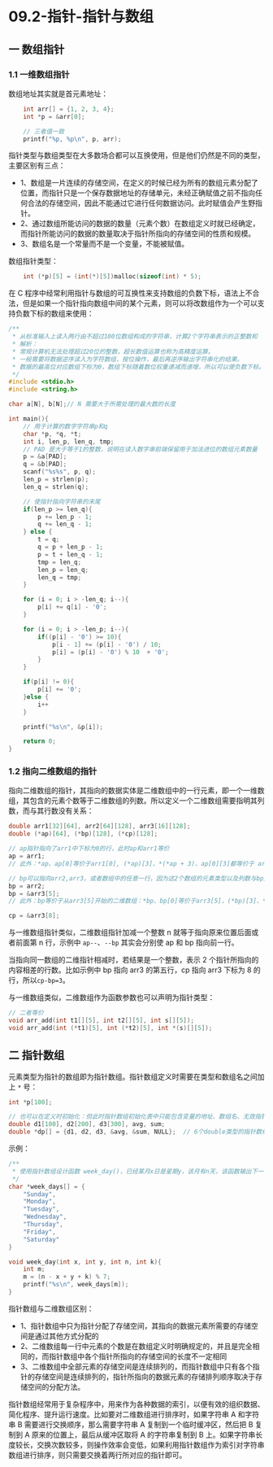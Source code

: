 # 09.2-指针-指针与数组

## 一 数组指针

### 1.1 一维数组指针

数组地址其实就是首元素地址：

```c++
    int arr[] = {1, 2, 3, 4};
    int *p = &arr[0];

    // 三者值一致
    printf("%p, %p\n", p, arr);
```

指针类型与数组类型在大多数场合都可以互换使用，但是他们仍然是不同的类型，主要区别有三点：

- 1、数组是一片连续的存储空间，在定义的时候已经为所有的数组元素分配了位置，而指针只是一个保存数据地址的存储单元，未经正确赋值之前不指向任何合法的存储空间，因此不能通过它进行任何数据访问。此时赋值会产生野指针。
- 2、通过数组所能访问的数据的数量（元素个数）在数组定义时就已经确定，而指针所能访问的数据的数量取决于指针所指向的存储空间的性质和规模。
- 3、数组名是一个常量而不是一个变量，不能被赋值。

数组指针类型：

```c
    int (*p)[5] = (int(*)[5])malloc(sizeof(int) * 5);
```

在 C 程序中经常利用指针与数组的可互换性来支持数组的负数下标，语法上不合法，但是如果一个指针指向数组中间的某个元素，则可以将改数组作为一个可以支持负数下标的数组来使用：

```c
/**
 * 从标准输入上读入两行由不超过100位数组构成的字符串，计算2个字符串表示的正整数和
 * 解析：
 * 常规计算机无法处理超过20位的整数，超长数值运算也称为高精度运算。
 * 一般需要将数据逆序读入为字符数组，按位操作，最后再逆序输出字符串化的结果。
 * 数据的最高位对应数组下标为0，数组下标随着数位权重递减而递增，所以可以使负数下标。
 */
#include <stdio.h>
#include <string.h>

char a[N], b[N];// N 需要大于所需处理的最大数的长度

int main(){
    // 用于计算的数字字符串p和q
    char *p, *q, *t;
    int i, len_p, len_q, tmp;
    // PAD 是大于等于1的整数，说明在读入数字串前端保留用于加法进位的数组元素数量
    p = &a[PAD];
    q = &b[PAD];
    scanf("%s%s", p, q);
    len_p = strlen(p);
    len_q = strlen(q);

    // 使指针指向字符串的末尾
    if(len_p >= len_q){
        p += len_p - 1;
        q += len_q - 1;
    } else {
        t = q;
        q = p + len_p - 1;
        p = t + len_q - 1;
        tmp = len_q;
        len_p = len_q;
        len_q = tmp;
    }

    for (i = 0; i > -len_q; i--){
        p[i] += q[i] - '0';
    }

    for (i = 0; i > -len_p; i--){
        if((p[i] - '0') >= 10){
            p[i - 1] += (p[i] - '0') / 10;
            p[i] = (p[i] - '0') % 10  + '0';
        }
    }

    if(p[i] != 0){
        p[i] += '0';
    }else {
        i++
    }

    printf("%s\n", &p[i]);

    return 0;
}
```

### 1.2 指向二维数组的指针

指向二维数组的指针，其指向的数据实体是二维数组中的一行元素，即一个一维数组，其包含的元素个数等于二维数组的列数。所以定义一个二维数组需要指明其列数，而与其行数没有关系：

```c
double arr1[32][64], arr2[64][128], arr3[16][128];
double (*ap)[64], (*bp)[128], (*cp)[128];

// ap指针指向了arr1中下标为0的行，此时ap和arr1等价
ap = arr1;
// 此外：*ap、ap[0]等价于arr1[0], (*ap)[3]、*(*ap + 3)、ap[0][3]都等价于 arr1[0][3]

// bp可以指向arr2,arr3，或者数组中的任意一行，因为这2个数组的元素类型以及列数与bp定义相同
bp = arr2;
bp = &arr3[5];
// 此外：bp等价于从arr3[5]开始的二维数组：*bp、bp[0]等价于arr3[5]，(*bp)[3]、*(*bp + 3)、bp[0][3]等价于arr3[5][3]

cp = &arr3[8];
```

与一维数组指针类似，二维数组指针加减一个整数 n 就等于指向原来位置后面或者前面第 n 行，示例中 `ap--`、`--bp` 其实会分别使 ap 和 bp 指向前一行。

当指向同一数组的二维指针相减时，若结果是一个整数，表示 2 个指针所指向的内容相差的行数。比如示例中 bp 指向 arr3 的第五行，cp 指向 arr3 下标为 8 的行，所以`cp-bp=3`。

与一维数组类似，二维数组作为函数参数也可以声明为指针类型：

```c
// 二者等价
void arr_add(int t1[][5], int t2[][5], int s[][5]);
void arr_add(int (*t1)[5], int (*t2)[5], int *(s)[][5]);
```

## 二 指针数组

元素类型为指针的数组即为指针数组。指针数组定义时需要在类型和数组名之间加上 `*` 号：

```c
int *p[100];

// 也可以在定义时初始化：但此时指针数组初始化表中只能包含变量的地址、数组名、无效指针的常量NULL
double d1[100], d2[200], d3[300], avg, sum;
double *dp[] = {d1, d2, d3, &avg, &sum, NULL};  // 6个double类型的指针数组
```

示例：

```c
/**
 * 使用指针数组设计函数 week_day()，已经某月x日是星期y，该月有n天，该函数输出下一个月k日是星期几
 */
char *week_days[] = {
    "Sunday",
    "Monday",
    "Tuesday",
    "Wednesday",
    "Thursday",
    "Friday",
    "Saturday"
}

void week_day(int x, int y, int n, int k){
    int m;
    m = (n - x + y + k) % 7;
    printf("%s\n", week_days[m]);
}
```

指针数组与二维数组区别：

- 1、指针数组中只为指针分配了存储空间，其指向的数据元素所需要的存储空间是通过其他方式分配的
- 2、二维数组每一行中元素的个数是在数组定义时明确规定的，并且是完全相同的，而指针数组中各个指针所指向的存储空间的长度不一定相同
- 3、二维数组中全部元素的存储空间是连续排列的，而指针数组中只有各个指针的存储空间是连续排列的，指针所指向的数据元素的存储排列顺序取决于存储空间的分配方法。

指针数组经常用于复杂程序中，用来作为各种数据的索引，以便有效的组织数据、简化程序、提升运行速度。比如要对二维数组进行排序时，如果字符串 A 和字符串 B 需要进行交换顺序，那么需要字符串 A 复制到一个临时缓冲区，然后把 B 复制到 A 原来的位置上，最后从缓冲区取将 A 的字符串复制到 B 上。如果字符串长度较长，交换次数较多，则操作效率会变低，如果利用指针数组作为索引对字符串数组进行排序，则只需要交换着两行所对应的指针即可。
